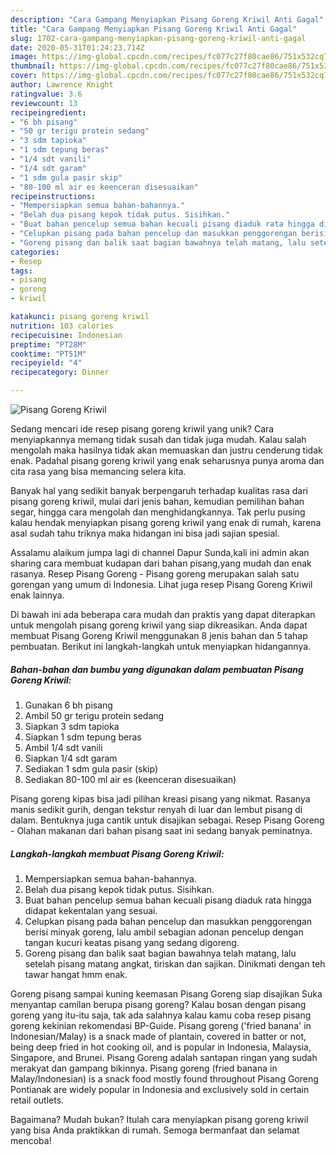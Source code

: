 ```yaml
---
description: "Cara Gampang Menyiapkan Pisang Goreng Kriwil Anti Gagal"
title: "Cara Gampang Menyiapkan Pisang Goreng Kriwil Anti Gagal"
slug: 1702-cara-gampang-menyiapkan-pisang-goreng-kriwil-anti-gagal
date: 2020-05-31T01:24:23.714Z
image: https://img-global.cpcdn.com/recipes/fc077c27f80cae86/751x532cq70/pisang-goreng-kriwil-foto-resep-utama.jpg
thumbnail: https://img-global.cpcdn.com/recipes/fc077c27f80cae86/751x532cq70/pisang-goreng-kriwil-foto-resep-utama.jpg
cover: https://img-global.cpcdn.com/recipes/fc077c27f80cae86/751x532cq70/pisang-goreng-kriwil-foto-resep-utama.jpg
author: Lawrence Knight
ratingvalue: 3.6
reviewcount: 13
recipeingredient:
- "6 bh pisang"
- "50 gr terigu protein sedang"
- "3 sdm tapioka"
- "1 sdm tepung beras"
- "1/4 sdt vanili"
- "1/4 sdt garam"
- "1 sdm gula pasir skip"
- "80-100 ml air es keenceran disesuaikan"
recipeinstructions:
- "Mempersiapkan semua bahan-bahannya."
- "Belah dua pisang kepok tidak putus. Sisihkan."
- "Buat bahan pencelup semua bahan kecuali pisang diaduk rata hingga didapat kekentalan yang sesuai."
- "Celupkan pisang pada bahan pencelup dan masukkan penggorengan berisi minyak goreng, lalu ambil sebagian adonan pencelup dengan tangan kucuri keatas pisang yang sedang digoreng."
- "Goreng pisang dan balik saat bagian bawahnya telah matang, lalu setelah pisang matang angkat, tiriskan dan sajikan. Dinikmati dengan teh tawar hangat hmm enak."
categories:
- Resep
tags:
- pisang
- goreng
- kriwil

katakunci: pisang goreng kriwil 
nutrition: 103 calories
recipecuisine: Indonesian
preptime: "PT28M"
cooktime: "PT51M"
recipeyield: "4"
recipecategory: Dinner

---
```



![Pisang Goreng Kriwil](https://img-global.cpcdn.com/recipes/fc077c27f80cae86/751x532cq70/pisang-goreng-kriwil-foto-resep-utama.jpg)

Sedang mencari ide resep pisang goreng kriwil yang unik? Cara menyiapkannya memang tidak susah dan tidak juga mudah. Kalau salah mengolah maka hasilnya tidak akan memuaskan dan justru cenderung tidak enak. Padahal pisang goreng kriwil yang enak seharusnya punya aroma dan cita rasa yang bisa memancing selera kita.

Banyak hal yang sedikit banyak berpengaruh terhadap kualitas rasa dari pisang goreng kriwil, mulai dari jenis bahan, kemudian pemilihan bahan segar, hingga cara mengolah dan menghidangkannya. Tak perlu pusing kalau hendak menyiapkan pisang goreng kriwil yang enak di rumah, karena asal sudah tahu triknya maka hidangan ini bisa jadi sajian spesial.

Assalamu alaikum jumpa lagi di channel Dapur Sunda,kali ini admin akan sharing cara membuat kudapan dari bahan pisang,yang mudah dan enak rasanya. Resep Pisang Goreng - Pisang goreng merupakan salah satu gorengan yang umum di Indonesia. Lihat juga resep Pisang Goreng Kriwil enak lainnya.


Di bawah ini ada beberapa cara mudah dan praktis yang dapat diterapkan untuk mengolah pisang goreng kriwil yang siap dikreasikan. Anda dapat membuat Pisang Goreng Kriwil menggunakan 8 jenis bahan dan 5 tahap pembuatan. Berikut ini langkah-langkah untuk menyiapkan hidangannya.

<!--inarticleads1-->

##### Bahan-bahan dan bumbu yang digunakan dalam pembuatan Pisang Goreng Kriwil:

1. Gunakan 6 bh pisang
1. Ambil 50 gr terigu protein sedang
1. Siapkan 3 sdm tapioka
1. Siapkan 1 sdm tepung beras
1. Ambil 1/4 sdt vanili
1. Siapkan 1/4 sdt garam
1. Sediakan 1 sdm gula pasir (skip)
1. Sediakan 80-100 ml air es (keenceran disesuaikan)


Pisang goreng kipas bisa jadi pilihan kreasi pisang yang nikmat. Rasanya manis sedikit gurih, dengan tekstur renyah di luar dan lembut pisang di dalam. Bentuknya juga cantik untuk disajikan sebagai. Resep Pisang Goreng - Olahan makanan dari bahan pisang saat ini sedang banyak peminatnya. 

<!--inarticleads2-->

##### Langkah-langkah membuat Pisang Goreng Kriwil:

1. Mempersiapkan semua bahan-bahannya.
1. Belah dua pisang kepok tidak putus. Sisihkan.
1. Buat bahan pencelup semua bahan kecuali pisang diaduk rata hingga didapat kekentalan yang sesuai.
1. Celupkan pisang pada bahan pencelup dan masukkan penggorengan berisi minyak goreng, lalu ambil sebagian adonan pencelup dengan tangan kucuri keatas pisang yang sedang digoreng.
1. Goreng pisang dan balik saat bagian bawahnya telah matang, lalu setelah pisang matang angkat, tiriskan dan sajikan. Dinikmati dengan teh tawar hangat hmm enak.


Goreng pisang sampai kuning keemasan Pisang Goreng siap disajikan Suka menyantap camilan berupa pisang goreng? Kalau bosan dengan pisang goreng yang itu-itu saja, tak ada salahnya kalau kamu coba resep pisang goreng kekinian rekomendasi BP-Guide. Pisang goreng (&#39;fried banana&#39; in Indonesian/Malay) is a snack made of plantain, covered in batter or not, being deep fried in hot cooking oil, and is popular in Indonesia, Malaysia, Singapore, and Brunei. Pisang Goreng adalah santapan ringan yang sudah merakyat dan gampang bikinnya. Pisang goreng (fried banana in Malay/Indonesian) is a snack food mostly found throughout Pisang Goreng Pontianak are widely popular in Indonesia and exclusively sold in certain retail outlets. 

Bagaimana? Mudah bukan? Itulah cara menyiapkan pisang goreng kriwil yang bisa Anda praktikkan di rumah. Semoga bermanfaat dan selamat mencoba!
